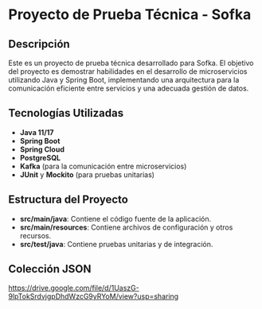 # Proyecto de Prueba Técnica - Sofka

## Descripción

Este es un proyecto de prueba técnica desarrollado para Sofka. El objetivo del proyecto es demostrar habilidades en el desarrollo de microservicios utilizando Java y Spring Boot, implementando una arquitectura para la comunicación eficiente entre servicios y una adecuada gestión de datos.

## Tecnologías Utilizadas

- **Java 11/17**
- **Spring Boot**
- **Spring Cloud**
- **PostgreSQL**
- **Kafka** (para la comunicación entre microservicios)
- **JUnit** y **Mockito** (para pruebas unitarias)

## Estructura del Proyecto

- **src/main/java**: Contiene el código fuente de la aplicación.
- **src/main/resources**: Contiene archivos de configuración y otros recursos.
- **src/test/java**: Contiene pruebas unitarias y de integración.

## Colección JSON

https://drive.google.com/file/d/1UaszG-9lpTokSrdvjgpDhdWzcG9yRYoM/view?usp=sharing
